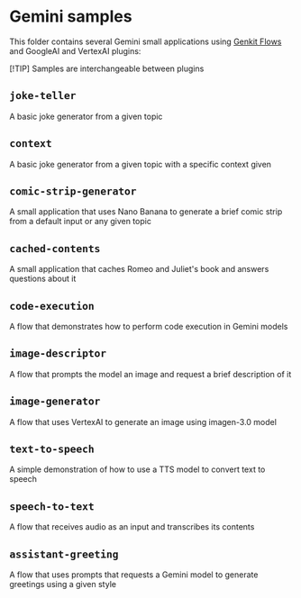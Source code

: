 # Gemini samples

This folder contains several Gemini small applications using [Genkit Flows](https://genkit.dev/docs/flows/?lang=go) and GoogleAI and VertexAI plugins:

[!TIP]
Samples are interchangeable between plugins

## `joke-teller`

A basic joke generator from a given topic

## `context`

A basic joke generator from a given topic with a specific context given

## `comic-strip-generator`

A small application that uses Nano Banana to generate a brief comic strip from a
default input or any given topic

## `cached-contents`

A small application that caches Romeo and Juliet's book and answers questions
about it

## `code-execution`

A flow that demonstrates how to perform code execution in Gemini models

## `image-descriptor`

A flow that prompts the model an image and request a brief description of it

## `image-generator`

A flow that uses VertexAI to generate an image using imagen-3.0 model

## `text-to-speech`

A simple demonstration of how to use a TTS model to convert text to speech

## `speech-to-text`

A flow that receives audio as an input and transcribes its contents

## `assistant-greeting`

A flow that uses prompts that requests a Gemini model to generate
greetings using a given style
